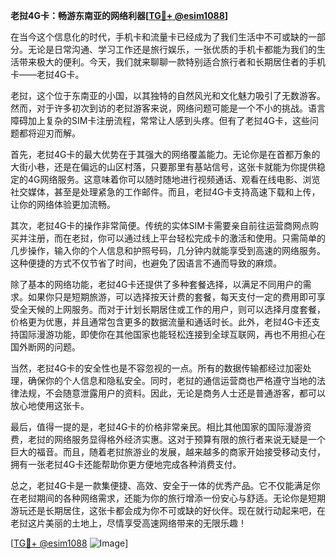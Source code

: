 **老挝4G卡：畅游东南亚的网络利器[[TG💪+ @esim1088](https://t.me/s/esim1088)]**

在当今这个信息化的时代，手机卡和流量卡已经成为了我们生活中不可或缺的一部分。无论是日常沟通、学习工作还是旅行娱乐，一张优质的手机卡都能为我们的生活带来极大的便利。今天，我们就来聊聊一款特别适合旅行者和长期居住者的手机卡——老挝4G卡。

老挝，这个位于东南亚的小国，以其独特的自然风光和文化魅力吸引了无数游客。然而，对于许多初次到访的老挝游客来说，网络问题可能是一个不小的挑战。语言障碍加上复杂的SIM卡注册流程，常常让人感到头疼。但有了老挝4G卡，这些问题都将迎刃而解。

首先，老挝4G卡的最大优势在于其强大的网络覆盖能力。无论你是在首都万象的大街小巷，还是在偏远的山区村落，只要那里有基站信号，这张卡就能为你提供稳定的4G网络服务。这意味着你可以随时随地进行视频通话、观看在线电影、浏览社交媒体，甚至是处理紧急的工作邮件。而且，老挝4G卡支持高速下载和上传，让你的网络体验更加流畅。

其次，老挝4G卡的操作非常简便。传统的实体SIM卡需要亲自前往运营商网点购买并注册，而在老挝，你可以通过线上平台轻松完成卡的激活和使用。只需简单的几步操作，输入你的个人信息和护照号码，几分钟内就能享受到高速的网络服务。这种便捷的方式不仅节省了时间，也避免了因语言不通而导致的麻烦。

除了基本的网络功能，老挝4G卡还提供了多种套餐选择，以满足不同用户的需求。如果你只是短期旅游，可以选择按天计费的套餐，每天支付一定的费用即可享受全天候的上网服务。而对于计划长期居住或工作的用户，则可以选择月度套餐，价格更为优惠，并且通常包含更多的数据流量和通话时长。此外，老挝4G卡还支持国际漫游功能，即使你在其他国家也能轻松连接到全球互联网，再也不用担心在国外断网的问题。

当然，老挝4G卡的安全性也是不容忽视的一点。所有的数据传输都经过加密处理，确保你的个人信息和隐私安全。同时，老挝的通信运营商也严格遵守当地的法律法规，不会随意泄露用户的资料。因此，无论是商务人士还是普通游客，都可以放心地使用这张卡。

最后，值得一提的是，老挝4G卡的价格非常亲民。相比其他国家的国际漫游资费，老挝的网络服务显得格外经济实惠。这对于预算有限的旅行者来说无疑是一个巨大的福音。而且，随着老挝旅游业的发展，越来越多的商家开始接受移动支付，拥有一张老挝4G卡还能帮助你更方便地完成各种消费支付。

总之，老挝4G卡是一款集便捷、高效、安全于一体的优秀产品。它不仅能满足你在老挝期间的各种网络需求，还能为你的旅行增添一份安心与舒适。无论你是短期游玩还是长期居住，这张卡都会成为你不可或缺的好伙伴。现在就行动起来吧，在老挝这片美丽的土地上，尽情享受高速网络带来的无限乐趣！

[[TG💪+ @esim1088](https://t.me/s/esim1088) ![Image](https://i.postimg.cc/4NQfJmqS/Snipaste-2025-05-13-00-14-12.png)]